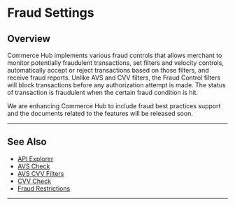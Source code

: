 # Fraud Settings

## Overview

Commerce Hub implements various fraud controls that allows merchant to monitor potentially fraudulent transactions, set filters and velocity controls, automatically accept or reject transactions based on those filters, and receive fraud reports. Unlike AVS and CVV filters, the Fraud Control filters will block transactions before any authorization attempt is made. The status of transaction is fraudulent when the certain fraud condition is hit.

We are enhancing Commerce Hub to include fraud best practices support and the documents related to the features will be released soon.

---

## See Also

- [API Explorer](../api/?type=post&path=/payments/v1/charges)
- [AVS Check](?path=docs/Resources/Guides/Fraud/Address-Verification.md)
- [AVS CVV Filters](?path=docs/Resources/Guides/Fraud/Fraud-Settings-AVS-CVV.md)
- [CVV Check](?path=docs/Resources/Guides/Fraud/Security-Code.md)
- [Fraud Restrictions](?path=docs/Resources/Guides/Fraud/Fraud-Settings-Restrictions.md)

---


